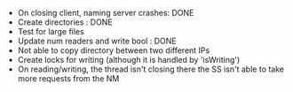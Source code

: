- On closing client, naming server crashes: DONE
- Create directories : DONE
- Test for large files
- Update num readers and write bool : DONE
- Not able to copy directory between two different IPs
- Create locks for writing (although it is handled by 'isWriting')
- On reading/writing, the thread isn't closing there the SS isn't able to take more requests from the NM